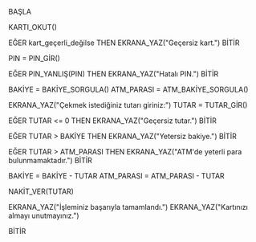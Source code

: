 BAŞLA

  KARTI_OKUT()

  EĞER kart_geçerli_değilse THEN
    EKRANA_YAZ("Geçersiz kart.")
    BİTİR

  PIN = PIN_GİR()

  EĞER PIN_YANLIŞ(PIN) THEN
    EKRANA_YAZ("Hatalı PIN.")
    BİTİR

  BAKİYE = BAKİYE_SORGULA()
  ATM_PARASI = ATM_BAKİYE_SORGULA()

  EKRANA_YAZ("Çekmek istediğiniz tutarı giriniz:")
  TUTAR = TUTAR_GİR()

  EĞER TUTAR <= 0 THEN
    EKRANA_YAZ("Geçersiz tutar.")
    BİTİR

  EĞER TUTAR > BAKİYE THEN
    EKRANA_YAZ("Yetersiz bakiye.")
    BİTİR

  EĞER TUTAR > ATM_PARASI THEN
    EKRANA_YAZ("ATM'de yeterli para bulunmamaktadır.")
    BİTİR

  BAKİYE = BAKİYE - TUTAR
  ATM_PARASI = ATM_PARASI - TUTAR

  NAKİT_VER(TUTAR)

  EKRANA_YAZ("İşleminiz başarıyla tamamlandı.")
  EKRANA_YAZ("Kartınızı almayı unutmayınız.")

BİTİR
